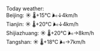 Today weather:  
Beijing: ☀️   🌡️+15°C 🌬️↓4km/h  
Tianjin: ☀️   🌡️+20°C 🌬️↓4km/h  
Shijiazhuang: ☀️   🌡️+20°C 🌬️→8km/h  
Tangshan: ☀️   🌡️+18°C 🌬️→7km/h  
